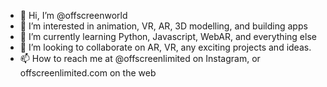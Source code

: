 - 👋 Hi, I’m @offscreenworld
- 👀 I’m interested in animation, VR, AR, 3D modelling, and building apps
- 🌱 I’m currently learning Python, Javascript, WebAR, and everything else
- 💞️ I’m looking to collaborate on AR, VR, any exciting projects and ideas.
- 📫 How to reach me at @offscreenlimited on Instagram, or offscreenlimited.com on the web

<!---
offscreenworld/offscreenworld is a ✨ special ✨ repository because its `README.md` (this file) appears on your GitHub profile.
You can click the Preview link to take a look at your changes.
--->
